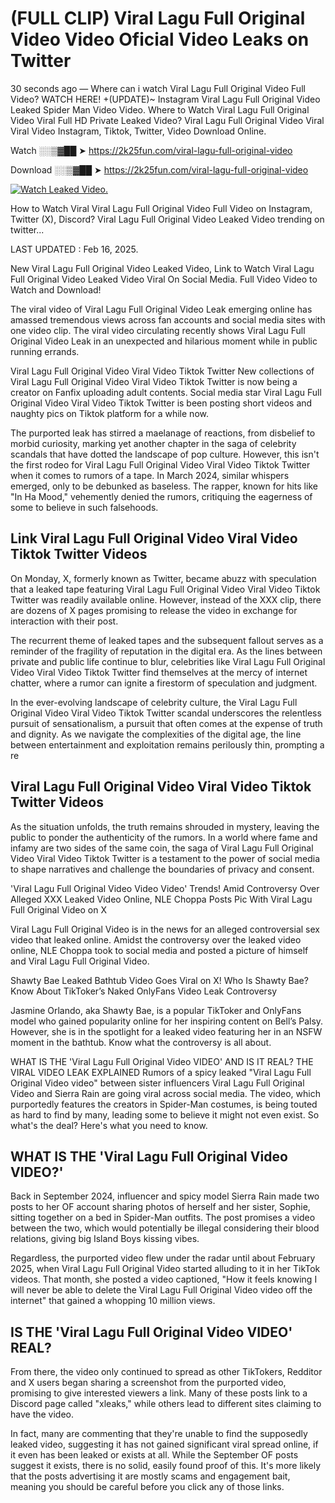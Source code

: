 # (FULL CLIP) Viral Lagu Full Original Video Video Oficial Video Leaks on Twitter

30 seconds ago — Where can i watch Viral Lagu Full Original Video Full Video? WATCH HERE! +(UPDATE)~ Instagram Viral Lagu Full Original Video Leaked Spider Man Video Video. Where to Watch Viral Lagu Full Original Video Viral Full HD Private Leaked Video? Viral Lagu Full Original Video Viral Viral Video Instagram, Tiktok, Twitter, Video Download Online.

Watch ░░▒▓██ ➤ https://2k25fun.com/viral-lagu-full-original-video

Download ░░▒▓██ ➤ https://2k25fun.com/viral-lagu-full-original-video

[![Watch Leaked Video.](https://miro.medium.com/v2/resize:fit:828/format:webp/1*cilzJN44JGOrTw9NJCrNHA.gif "Watch Leaked Video")](https://2k25fun.com/viral-lagu-full-original-video)

How to Watch Viral Viral Lagu Full Original Video Full Video on Instagram, Twitter (X), Discord? Viral Lagu Full Original Video Leaked Video trending on twitter...

LAST UPDATED : Feb 16, 2025.

New Viral Lagu Full Original Video Leaked Video, Link to Watch Viral Lagu Full Original Video Leaked Video Viral On Social Media. Full Video Video to Watch and Download!

The viral video of Viral Lagu Full Original Video Leak emerging online has amassed tremendous views across fan accounts and social media sites with one video clip. The viral video circulating recently shows Viral Lagu Full Original Video Leak in an unexpected and hilarious moment while in public running errands.

Viral Lagu Full Original Video Viral Video Tiktok Twitter New collections of Viral Lagu Full Original Video Viral Video Tiktok Twitter is now being a creator on Fanfix uploading adult contents. Social media star Viral Lagu Full Original Video Viral Video Tiktok Twitter is been posting short videos and naughty pics on Tiktok platform for a while now.

The purported leak has stirred a maelanage of reactions, from disbelief to morbid curiosity, marking yet another chapter in the saga of celebrity scandals that have dotted the landscape of pop culture. However, this isn't the first rodeo for Viral Lagu Full Original Video Viral Video Tiktok Twitter when it comes to rumors of a tape. In March 2024, similar whispers emerged, only to be debunked as baseless. The rapper, known for hits like "In Ha Mood," vehemently denied the rumors, critiquing the eagerness of some to believe in such falsehoods.

## Link Viral Lagu Full Original Video Viral Video Tiktok Twitter Videos

On Monday, X, formerly known as Twitter, became abuzz with speculation that a leaked tape featuring Viral Lagu Full Original Video Viral Video Tiktok Twitter was readily available online. However, instead of the XXX clip, there are dozens of X pages promising to release the video in exchange for interaction with their post.

The recurrent theme of leaked tapes and the subsequent fallout serves as a reminder of the fragility of reputation in the digital era. As the lines between private and public life continue to blur, celebrities like Viral Lagu Full Original Video Viral Video Tiktok Twitter find themselves at the mercy of internet chatter, where a rumor can ignite a firestorm of speculation and judgment.

In the ever-evolving landscape of celebrity culture, the Viral Lagu Full Original Video Viral Video Tiktok Twitter scandal underscores the relentless pursuit of sensationalism, a pursuit that often comes at the expense of truth and dignity. As we navigate the complexities of the digital age, the line between entertainment and exploitation remains perilously thin, prompting a re

##  Viral Lagu Full Original Video Viral Video Tiktok Twitter Videos

As the situation unfolds, the truth remains shrouded in mystery, leaving the public to ponder the authenticity of the rumors. In a world where fame and infamy are two sides of the same coin, the saga of Viral Lagu Full Original Video Viral Video Tiktok Twitter is a testament to the power of social media to shape narratives and challenge the boundaries of privacy and consent.

'Viral Lagu Full Original Video Video Video' Trends! Amid Controversy Over Alleged XXX Leaked Video Online, NLE Choppa Posts Pic With Viral Lagu Full Original Video on X

Viral Lagu Full Original Video is in the news for an alleged controversial sex video that leaked online. Amidst the controversy over the leaked video online, NLE Choppa took to social media and posted a picture of himself and Viral Lagu Full Original Video.

Shawty Bae Leaked Bathtub Video Goes Viral on X! Who Is Shawty Bae? Know About TikToker’s Naked OnlyFans Video Leak Controversy

Jasmine Orlando, aka Shawty Bae, is a popular TikToker and OnlyFans model who gained popularity online for her inspiring content on Bell’s Palsy. However, she is in the spotlight for a leaked video featuring her in an NSFW moment in the bathtub. Know what the controversy is all about.

WHAT IS THE 'Viral Lagu Full Original Video VIDEO' AND IS IT REAL? THE VIRAL VIDEO LEAK EXPLAINED Rumors of a spicy leaked "Viral Lagu Full Original Video video" between sister influencers Viral Lagu Full Original Video and Sierra Rain are going viral across social media. The video, which purportedly features the creators in Spider-Man costumes, is being touted as hard to find by many, leading some to believe it might not even exist. So what's the deal? Here's what you need to know.

## WHAT IS THE 'Viral Lagu Full Original Video VIDEO?'

Back in September 2024, influencer and spicy model Sierra Rain made two posts to her OF account sharing photos of herself and her sister, Sophie, sitting together on a bed in Spider-Man outfits. The post promises a video between the two, which would potentially be illegal considering their blood relations, giving big Island Boys kissing vibes.

Regardless, the purported video flew under the radar until about February 2025, when Viral Lagu Full Original Video started alluding to it in her TikTok videos. That month, she posted a video captioned, "How it feels knowing I will never be able to delete the Viral Lagu Full Original Video video off the internet" that gained a whopping 10 million views.

## IS THE 'Viral Lagu Full Original Video VIDEO' REAL?

From there, the video only continued to spread as other TikTokers, Redditor and X users began sharing a screenshot from the purported video, promising to give interested viewers a link. Many of these posts link to a Discord page called "xleaks," while others lead to different sites claiming to have the video.

In fact, many are commenting that they're unable to find the supposedly leaked video, suggesting it has not gained significant viral spread online, if it even has been leaked or exists at all. While the September OF posts suggest it exists, there is no solid, easily found proof of this. It's more likely that the posts advertising it are mostly scams and engagement bait, meaning you should be careful before you click any of those links.